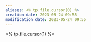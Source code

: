 ```yaml
---
aliases: <% tp.file.cursor(0) %>
creation date: 2023-05-24 09:55
modification date: 2023-05-24 09:55
---
```


<% tp.file.cursor(1) %>